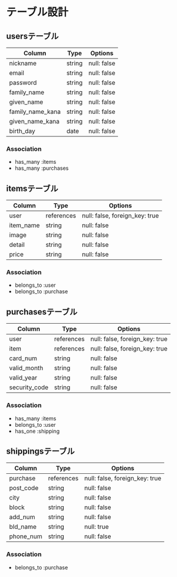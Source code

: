 # テーブル設計

## usersテーブル

| Column            | Type   | Options     |
| ----------------- | ------ | ----------- |
| nickname          | string | null: false |
| email             | string | null: false |
| password          | string | null: false |
| family_name       | string | null: false |
| given_name        | string | null: false |
| family_name_kana  | string | null: false |
| given_name_kana   | string | null: false |
| birth_day         | date   | null: false |

### Association
- has_many :items
- has_many :purchases

## itemsテーブル

| Column            | Type       | Options                        |
| ----------------- | ---------- | ------------------------------ |
| user              | references | null: false, foreign_key: true |
| item_name         | string     | null: false                    |
| image             | string     | null: false                    |
| detail            | string     | null: false                    |
| price             | string     | null: false                    |

### Association
- belongs_to :user
- belongs_to :purchase

## purchasesテーブル

| Column            | Type       | Options                        |
| ----------------- | ---------- | ------------------------------ |
| user              | references | null: false, foreign_key: true |
| item              | references | null: false, foreign_key: true |
| card_num          | string     | null: false                    |
| valid_month       | string     | null: false                    |
| valid_year        | string     | null: false                    |
| security_code     | string     | null: false                    |

### Association
- has_many :items
- belongs_to :user
- has_one :shipping

## shippingsテーブル

| Column            | Type       | Options                        |
| ----------------- | ---------- | ------------------------------ |
| purchase          | references | null: false, foreign_key: true |
| post_code         | string     | null: false                    |
| city              | string     | null: false                    |
| block             | string     | null: false                    |
| add_num           | string     | null: false                    |
| bld_name          | string     | null: true                     |
| phone_num         | string     | null: false                    |

### Association
- belongs_to :purchase
